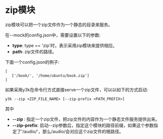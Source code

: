 # zip模块

zip模块可以把一个zip文件作为一个静态的目录来服务。

在--mock的config.json中，需要设置以下的参数:

- __type__: type == 'zip'时，表示采用zip模块来提供相应。
- __path__: zip文件的路径。

下面一个config.json的例子:

```
[
   ['/book/', '/home/ubuntu/book.zip']
]
```

如果采用y3k在命令行方式直接serve一个zip文件，可以以如下的方式启动:

```
y3k --zip <ZIP_FILE_NAME> [--zip-prefix <PATH_PREFIX>]
```

其中

- __--zip <FILE>__: 指定一个zip文件，把zip文件的内容作为一个静态文件服务提供出来。
- __--zip-prefix__: 启动--zip参数后，指定这个模块的路径前缀，如果这个参数指定了'/audio/'，那么/audio/会对应这个zip文件的根路径。

